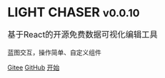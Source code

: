 # LIGHT CHASER <small>v0.0.10</small>

<p style="font-size: 18px">基于React的开源免费数据可视化编辑工具</p>
<p>蓝图交互，操作简单、自定义组件</p>

[Gitee](https://gitee.com/xiaopujun/light-chaser)
[GitHub](https://github.com/xiaopujun/light-chaser)
[开始](/introduce)



